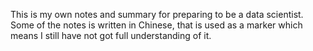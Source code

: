 This is my own notes and summary for preparing to be a data scientist.
Some of the notes is written in Chinese, that is used as a marker which means I still have not got full understanding of it.
